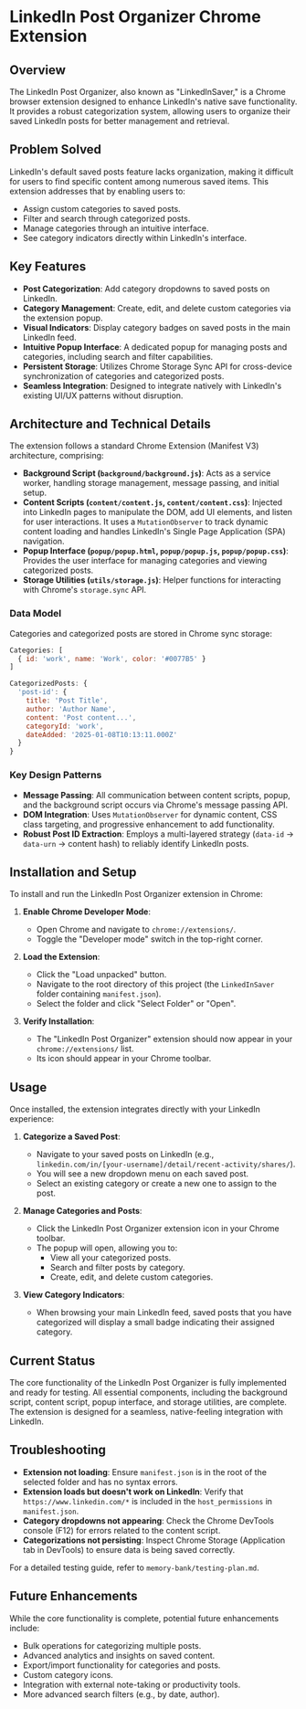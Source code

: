 # LinkedIn Post Organizer Chrome Extension

## Overview
The LinkedIn Post Organizer, also known as "LinkedInSaver," is a Chrome browser extension designed to enhance LinkedIn's native save functionality. It provides a robust categorization system, allowing users to organize their saved LinkedIn posts for better management and retrieval.

## Problem Solved
LinkedIn's default saved posts feature lacks organization, making it difficult for users to find specific content among numerous saved items. This extension addresses that by enabling users to:
*   Assign custom categories to saved posts.
*   Filter and search through categorized posts.
*   Manage categories through an intuitive interface.
*   See category indicators directly within LinkedIn's interface.

## Key Features
*   **Post Categorization**: Add category dropdowns to saved posts on LinkedIn.
*   **Category Management**: Create, edit, and delete custom categories via the extension popup.
*   **Visual Indicators**: Display category badges on saved posts in the main LinkedIn feed.
*   **Intuitive Popup Interface**: A dedicated popup for managing posts and categories, including search and filter capabilities.
*   **Persistent Storage**: Utilizes Chrome Storage Sync API for cross-device synchronization of categories and categorized posts.
*   **Seamless Integration**: Designed to integrate natively with LinkedIn's existing UI/UX patterns without disruption.

## Architecture and Technical Details
The extension follows a standard Chrome Extension (Manifest V3) architecture, comprising:
*   **Background Script (`background/background.js`)**: Acts as a service worker, handling storage management, message passing, and initial setup.
*   **Content Scripts (`content/content.js`, `content/content.css`)**: Injected into LinkedIn pages to manipulate the DOM, add UI elements, and listen for user interactions. It uses a `MutationObserver` to track dynamic content loading and handles LinkedIn's Single Page Application (SPA) navigation.
*   **Popup Interface (`popup/popup.html`, `popup/popup.js`, `popup/popup.css`)**: Provides the user interface for managing categories and viewing categorized posts.
*   **Storage Utilities (`utils/storage.js`)**: Helper functions for interacting with Chrome's `storage.sync` API.

### Data Model
Categories and categorized posts are stored in Chrome sync storage:
```javascript
Categories: [
  { id: 'work', name: 'Work', color: '#0077B5' }
]

CategorizedPosts: {
  'post-id': {
    title: 'Post Title',
    author: 'Author Name', 
    content: 'Post content...',
    categoryId: 'work',
    dateAdded: '2025-01-08T10:13:11.000Z'
  }
}
```

### Key Design Patterns
*   **Message Passing**: All communication between content scripts, popup, and the background script occurs via Chrome's message passing API.
*   **DOM Integration**: Uses `MutationObserver` for dynamic content, CSS class targeting, and progressive enhancement to add functionality.
*   **Robust Post ID Extraction**: Employs a multi-layered strategy (`data-id` -> `data-urn` -> content hash) to reliably identify LinkedIn posts.

## Installation and Setup

To install and run the LinkedIn Post Organizer extension in Chrome:

1.  **Enable Chrome Developer Mode**:
    *   Open Chrome and navigate to `chrome://extensions/`.
    *   Toggle the "Developer mode" switch in the top-right corner.

2.  **Load the Extension**:
    *   Click the "Load unpacked" button.
    *   Navigate to the root directory of this project (the `LinkedInSaver` folder containing `manifest.json`).
    *   Select the folder and click "Select Folder" or "Open".

3.  **Verify Installation**:
    *   The "LinkedIn Post Organizer" extension should now appear in your `chrome://extensions/` list.
    *   Its icon should appear in your Chrome toolbar.

## Usage

Once installed, the extension integrates directly with your LinkedIn experience:

1.  **Categorize a Saved Post**:
    *   Navigate to your saved posts on LinkedIn (e.g., `linkedin.com/in/[your-username]/detail/recent-activity/shares/`).
    *   You will see a new dropdown menu on each saved post.
    *   Select an existing category or create a new one to assign to the post.

2.  **Manage Categories and Posts**:
    *   Click the LinkedIn Post Organizer extension icon in your Chrome toolbar.
    *   The popup will open, allowing you to:
        *   View all your categorized posts.
        *   Search and filter posts by category.
        *   Create, edit, and delete custom categories.

3.  **View Category Indicators**:
    *   When browsing your main LinkedIn feed, saved posts that you have categorized will display a small badge indicating their assigned category.

## Current Status
The core functionality of the LinkedIn Post Organizer is fully implemented and ready for testing. All essential components, including the background script, content script, popup interface, and storage utilities, are complete. The extension is designed for a seamless, native-feeling integration with LinkedIn.

## Troubleshooting
*   **Extension not loading**: Ensure `manifest.json` is in the root of the selected folder and has no syntax errors.
*   **Extension loads but doesn't work on LinkedIn**: Verify that `https://www.linkedin.com/*` is included in the `host_permissions` in `manifest.json`.
*   **Category dropdowns not appearing**: Check the Chrome DevTools console (F12) for errors related to the content script.
*   **Categorizations not persisting**: Inspect Chrome Storage (Application tab in DevTools) to ensure data is being saved correctly.

For a detailed testing guide, refer to `memory-bank/testing-plan.md`.

## Future Enhancements
While the core functionality is complete, potential future enhancements include:
*   Bulk operations for categorizing multiple posts.
*   Advanced analytics and insights on saved content.
*   Export/import functionality for categories and posts.
*   Custom category icons.
*   Integration with external note-taking or productivity tools.
*   More advanced search filters (e.g., by date, author).
